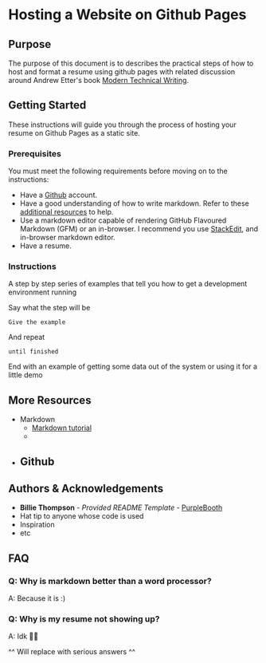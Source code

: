 # Hosting a Website on Github Pages

## Purpose

The purpose of this document is to describes the practical steps of how to host and format a resume using github pages with related discussion around Andrew Etter's book [Modern Technical Writing](https://www.amazon.ca/Modern-Technical-Writing-Introduction-Documentation-ebook/dp/B01A2QL9SS).

## Getting Started

These instructions will guide you through the process of hosting your resume on Github Pages as a static site.

### Prerequisites

You must meet the following requirements before moving on to the instructions:

- Have a [Github](https://docs.github.com/en/get-started/start-your-journey/creating-an-account-on-github) account.
- Have a good understanding of how to write markdown. Refer to these [additional resources](#More-Resources) to help.
- Use a markdown editor capable of rendering GitHub Flavoured Markdown (GFM) or an in-browser. I recommend you use [StackEdit](https://stackedit.io/), and in-browser markdown editor.
- Have a resume.

### Instructions

A step by step series of examples that tell you how to get a development
environment running

Say what the step will be

    Give the example

And repeat

    until finished

End with an example of getting some data out of the system or using it
for a little demo

## More Resources

- Markdown
    - [Markdown tutorial](https://www.markdowntutorial.com)
    - 
- Github
    - 

## Authors & Acknowledgements

- **Billie Thompson** - *Provided README Template* - [PurpleBooth](https://github.com/PurpleBooth)
- Hat tip to anyone whose code is used
- Inspiration
- etc

## FAQ

### Q: Why is markdown better than a word processor?

A: Because it is :)

### Q: Why is my resume not showing up?

A: Idk 🤷‍♂️

^^ Will replace with serious answers ^^
